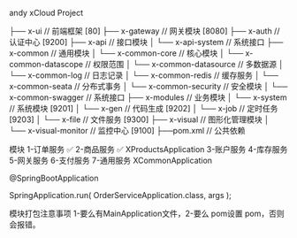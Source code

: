 andy
xCloud Project

├── x-ui              // 前端框架 [80]
├── x-gateway         // 网关模块 [8080]
├── x-auth            // 认证中心 [9200]
├── x-api             // 接口模块
│       └── x-api-system                          // 系统接口
├── x-common          // 通用模块
│       └── x-common-core                         // 核心模块
│       └── x-common-datascope                    // 权限范围
│       └── x-common-datasource                   // 多数据源
│       └── x-common-log                          // 日志记录
│       └── x-common-redis                        // 缓存服务
│       └── x-common-seata                        // 分布式事务
│       └── x-common-security                     // 安全模块
│       └── x-common-swagger                      // 系统接口
├── x-modules         // 业务模块
│       └── x-system                              // 系统模块 [9201]
│       └── x-gen                                 // 代码生成 [9202]
│       └── x-job                                 // 定时任务 [9203]
│       └── x-file                                // 文件服务 [9300]
├── x-visual          // 图形化管理模块
│       └── x-visual-monitor                      // 监控中心 [9100]
├──pom.xml                // 公共依赖

模块
1-订单服务 ✅
2-商品服务 ✅
XProductsApplication
3-账户服务
4-库存服务
5-网关服务
6-支付服务
7-通用服务
XCommonApplication

@SpringBootApplication

SpringApplication.run( OrderServiceApplication.class, args );

模块打包注意事项
1-要么有MainApplication文件，2-要么 pom设置 <packaging>pom</packaging>，否则会报错。